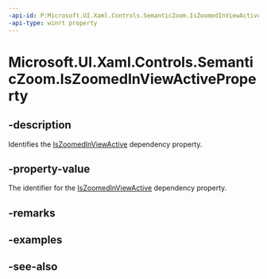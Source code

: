 ```yaml
---
-api-id: P:Microsoft.UI.Xaml.Controls.SemanticZoom.IsZoomedInViewActiveProperty
-api-type: winrt property
---
```


<!-- Property syntax
public Windows.UI.Xaml.DependencyProperty IsZoomedInViewActiveProperty { get; }
-->

# Microsoft.UI.Xaml.Controls.SemanticZoom.IsZoomedInViewActiveProperty

## -description
Identifies the [IsZoomedInViewActive](semanticzoom_iszoomedinviewactive.md) dependency property.

## -property-value
The identifier for the [IsZoomedInViewActive](semanticzoom_iszoomedinviewactive.md) dependency property.

## -remarks

## -examples

## -see-also
